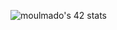 ![moulmado's 42 stats](https://badge42.herokuapp.com/api/stats/moulmado?darkmode=true&cursus=42cursus)

<!-- ![42 Profile Card](https://1337-readme.vercel.app/api/profile?cursus=42&dark=true&login=moulmado) -->
